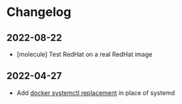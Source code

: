 # Changelog

## 2022-08-22

* [molecule] Test RedHat on a real RedHat image

## 2022-04-27

* Add [docker systemctl replacement](https://github.com/gdraheim/docker-systemctl-replacement) in place of systemd
